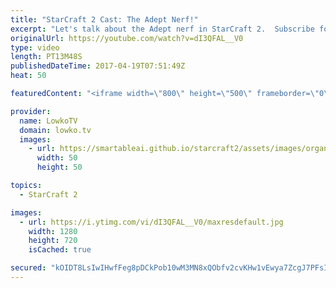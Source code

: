 ```yaml
---
title: "StarCraft 2 Cast: The Adept Nerf!"
excerpt: "Let's talk about the Adept nerf in StarCraft 2.  Subscribe for more videos: http://lowko.tv/youtube The Crescent Moon Strategy: https://goo.gl/Rs8Qw6  In this professional match of Protoss vs Terran between Neeb and aLive we see a perfect display of the strengths of Adept Phoenix, a relatively new strategy"
originalUrl: https://youtube.com/watch?v=dI3QFAL__V0
type: video
length: PT13M48S
publishedDateTime: 2017-04-19T07:51:49Z
heat: 50

featuredContent: "<iframe width=\"800\" height=\"500\" frameborder=\"0\" src=\"https://www.youtube.com/embed/dI3QFAL__V0\" allow=\"accelerometer; autoplay; encrypted-media; gyroscope; picture-in-picture\" allowfullscreen></iframe>"

provider:
  name: LowkoTV
  domain: lowko.tv
  images:
    - url: https://smartableai.github.io/starcraft2/assets/images/organizations/lowko.tv-50x50.jpg
      width: 50
      height: 50

topics:
  - StarCraft 2

images:
  - url: https://i.ytimg.com/vi/dI3QFAL__V0/maxresdefault.jpg
    width: 1280
    height: 720
    isCached: true

secured: "kOIDT8LsIwIHwfFeg8pDCkPob10wM3MN8xQObfv2cvKHw1vEwya7ZcgJ7PFsIhzsmYPZ/1tk/gaYomdkVUmFcCtmTYzgzPrLTacL7vmw+OOI9NDUvpP7n5APAMSMgmKrp7kn1IUv8Eaj2UJwE6A1imGrVDNE5dnt92KDd+KM8FFeuSDYo4fwbO0K1B5X7+yz/aFys/0GIxDho6jAVSG3bzcSGJXydpc0Rag+xPY2g3n/jkLJYlvnuXiqq+7uS+LaeifL09tVJV7rqSOElI+F9+5BQ6ovKX6i0ut92KBdQBZPQ61gN1f572N5Y25zQ/70nl+OtWvTrBft56+qbUuF00VNgtbnxvGLS1gnt1qgJDELMEtwX8ZmxNOr+G/pgCNj6qJ+AJRzPa8VjTn0o//9+oI7olANes4i4c5ZxUmsEcY=;DDAcycb+h6a65ZPF7jLbNw=="
---
```


